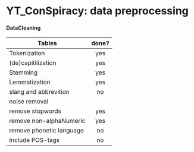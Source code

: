 # YT_ConSpiracy: data preprocessing

#### DataCleaning

| Tables        | done?           |
| ------------- |:-------------:|
| Tokenization     |yes  | 
| (de)capitilization| yes     |
| Stemming  | yes     |
| Lemmatization  | yes     |
| slang and abbrevition  | no     |
| noise removal  |      |
| remove stopwords  | yes     |
| remove non-alphaNumeric  | yes     |
| remove phonetic language  | no     |
| Include POS-tags  | no     |

